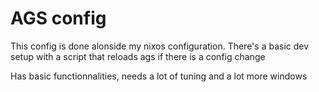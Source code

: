 # AGS config
This config is done alonside my nixos configuration. 
There's a basic dev setup with a script that reloads ags if there is a config change

Has basic functionnalities, needs a lot of tuning and a lot more windows
